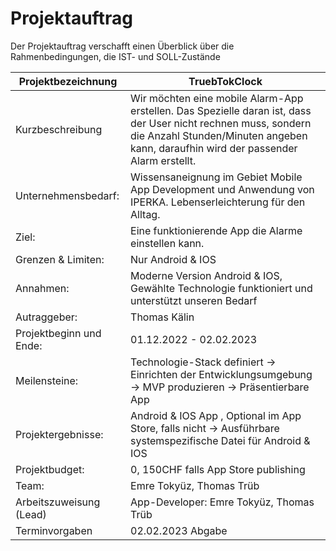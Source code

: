 # Projektauftrag

Der Projektauftrag verschafft einen Überblick über die Rahmenbedingungen, die IST- und SOLL-Zustände

| Projektbezeichnung | TruebTokClock  |
|---|---|
| Kurzbeschreibung |  Wir möchten eine mobile Alarm-App erstellen. Das Spezielle daran ist, dass der User nicht rechnen muss, sondern die Anzahl Stunden/Minuten angeben kann, daraufhin wird der passender Alarm erstellt.|
|  Unternehmensbedarf: | Wissensaneignung im Gebiet Mobile App Development und Anwendung von IPERKA. Lebenserleichterung für den Alltag.  |
|  Ziel: | Eine funktionierende App die Alarme einstellen kann.  |
|  Grenzen & Limiten: | Nur Android & IOS |
|  Annahmen: |  Moderne Version Android & IOS, Gewählte Technologie funktioniert und unterstützt unseren Bedarf  |
|  Autraggeber: |  Thomas Kälin |
| Projektbeginn und Ende:  | 01.12.2022 - 02.02.2023  |
  Meilensteine: | Technologie-Stack definiert ->  Einrichten der Entwicklungsumgebung ->  MVP produzieren -> Präsentierbare App   |
|  Projektergebnisse: |  Android & IOS App  , Optional im App Store, falls nicht -> Ausführbare systemspezifische Datei für Android & IOS |
| Projektbudget:  |  0, 150CHF falls App Store publishing |
|  Team: |  Emre Tokyüz, Thomas Trüb |
|  Arbeitszuweisung (Lead) | App-Developer: Emre Tokyüz, Thomas Trüb  |
|  Terminvorgaben | 02.02.2023 Abgabe  |
